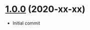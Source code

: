 <a name="1.0.0"></a>
# [1.0.0](https://github.com/atomastic/registry) (2020-xx-xx)
* Initial commit
